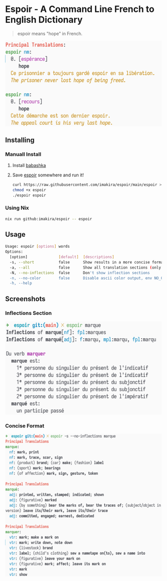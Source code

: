 # Espoir - A Command Line French to English Dictionary

> espoir means "hope" in French.  

![img](./screenshots/espoir.png)  


## Installing


### Manuall Install

1.  Install [babashka](https://github.com/babashka/babashka)
2.  Save [espoir](https://raw.githubusercontent.com/imakira/espoir/main/espoir) somewhere and run it!  
    
    ```bash
    curl https://raw.githubusercontent.com/imakira/espoir/main/espoir > espoir
    chmod +x espoir
    ./espoir espoir
    ```


### Using Nix

```bash
nix run github:imakira/espoir -- espoir
```


## Usage

```bash
Usage: espoir [options] words
Options: 
  [option]              [default]  [descriptions]
  -s, --short           false      Show results in a more concise format, omitting some information.
  -a, --all             false      Show all translation sections (only principal translations are shown by default)
  -N, --no-inflections  false      Don't show inflection sections
  -n, --no-color        false      Disable ascii color output, env NO_COLOR is also supported
  -h, --help
```


## Screenshots


### Inflections Section

![img](screenshots/inflections.png)  


### Concise Format

![img](screenshots/concise.png)
